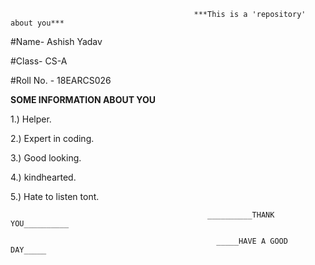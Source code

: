                                              ***This is a 'repository' about you***

#Name- Ashish Yadav

#Class- CS-A

#Roll No. - 18EARCS026

******SOME INFORMATION ABOUT YOU******

1.) Helper.

2.) Expert in coding.

3.) Good looking.

4.) kindhearted.

5.) Hate to listen tont. 

                                                      
                                                __________THANK YOU__________
                                
                                                  _____HAVE A GOOD DAY_____
